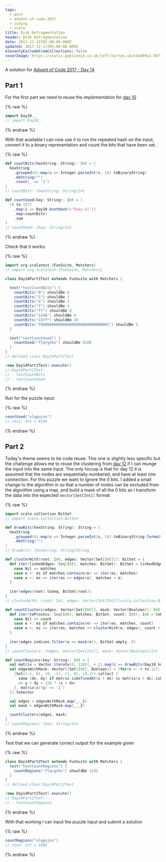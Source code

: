 ```yaml
---
tags:
  - post
  - advent-of-code-2017
  - coding
  - scala
title: Disk Defragmentation
header: Disk Defragmentation
date: 2017-12-21T05:00:00.000Z
updated: 2017-12-21T05:00:00.000Z
eleventyExcludeFromCollections: false
coverImage: https://static.goblinoid.co.uk/jeff-horton.uk/e1bd99e2-5071-4d00-87ac-d3c2f5005c9c.png
---
```

A solution for [Advent of Code 2017 - Day 14](http://adventofcode.com/2017/day/14)

## Part 1

For the first part we need to reuse the implementation for [day
10](https://blog.goblinoid.co.uk/aoc-2017-day-10-knot-hash/)

{% raw %}
```scala
import Day10._
// import Day10._
```
{% endraw %}

With that available I can now use it to run the repeated hash on the input, convert it to a binary representation and
count the bits that have been set.

{% raw %}
```scala
def countBits(hexString: String): Int = (
  hexString
    .grouped(4).map(s => Integer.parseInt(s, 16).toBinaryString)
    .mkString("")
    .count(_ == '1')
)
// countBits: (hexString: String)Int

def countUsed(key: String): Int = (
  (0 to 127)
    .map(i => Day10.knotHash(s"$key-$i"))
    .map(countBits)
    .sum
)
// countUsed: (key: String)Int
```
{% endraw %}

Check that it works:

{% raw %}
```scala
import org.scalatest.{FunSuite, Matchers}
// import org.scalatest.{FunSuite, Matchers}

class Day14Part1Test extends FunSuite with Matchers {

  test("testCountBits") {
    countBits("0") shouldBe 0
    countBits("1") shouldBe 1
    countBits("e") shouldBe 3
    countBits("f") shouldBe 4
    countBits("ff") shouldBe 8
    countBits("1248") shouldBe 4
    countBits("137f") shouldBe 10
    countBits("f0000000000000000000000000000001") shouldBe 5
  }

  test("testCountUsed") {
    countUsed("flqrgnkx") shouldBe 8108
  }
}
// defined class Day14Part1Test

(new Day14Part1Test).execute()
// Day14Part1Test:
// - testCountBits
// - testCountUsed
```
{% endraw %}

Run for the puzzle input:

{% raw %}
```scala
countUsed("xlqgujun")
// res1: Int = 8204
```
{% endraw %}

## Part 2

Today's theme seems to be code reuse. This one is slightly less specific but the challenge allows me to reuse the
clustering from [day 12](https://blog.goblinoid.co.uk/aoc-2017-day-12-digital-plumber/) if I can munge the input into
the same input. The only hiccup is that for day 12 it is assumed that the nodes are sequentially numbered, and have at
least one connection. For this puzzle we want to ignore the 0 bits. I added a small change to the algorithm in so that a
number of nodes can be excluded from the algorithm using a map, and build a mask of all the 0 bits as I transform the
data into the expected `Vector[Set[Int]]` format.

{% raw %}
```scala
import scala.collection.BitSet
// import scala.collection.BitSet

def drawBits(hexString: String): String = (
  hexString
    .grouped(4).map(s => Integer.parseInt(s, 16).toBinaryString.formatted("%16s").replaceAll(" ", "0"))
    .mkString("")
)
// drawBits: (hexString: String)String

def clusterWith(root: Int, edges: Vector[Set[Int]]): BitSet = {
  def iter(linkedEdges: Seq[Int], matches: BitSet): BitSet = linkedEdges match {
    case Nil => matches
    case e +: es if matches.contains(e) => iter(es, matches)
    case e +: es => iter(es ++ edges(e), matches + e)
  }
  
  iter(edges(root).toSeq, BitSet(root))
}
// clusterWith: (root: Int, edges: Vector[Set[Int]])scala.collection.BitSet

def countClusters(edges: Vector[Set[Int]], mask: Vector[Boolean]): Int = {
  def iter(toProcess: Seq[Int], matches: BitSet, count: Int): Int = toProcess match {
    case Nil => count
    case e +: es if matches.contains(e) => iter(es, matches, count)
    case e +: es => iter(es, matches ++ clusterWith(e, edges), count + 1)
  }
  
  iter(edges.indices.filter(e => mask(e)), BitSet.empty, 0)
}
// countClusters: (edges: Vector[Set[Int]], mask: Vector[Boolean])Int

def countRegions(key: String): Int = {
  val matrix = Vector.iterate(0, 128)(_ + 1).map(i => drawBits(Day10.knotHash(s"$key-$i")))
  val edgesWithMask: Vector[(Set[Int], Boolean)] = (for(x <- 0 to 127; y <- 0 to 127) yield {
    (Set((-1, 0), (0, -1), (1, 0), (0,1)).collect {
      case (dx, dy) if matrix.isDefinedAt(x + dx) && matrix(x + dx).isDefinedAt(y + dy) && matrix(x + dx)(y + dy) == matrix(x)(y)
      => y + dy + 128 * (x + dx)
    }, matrix(x)(y) == '1')
  }).toVector

  val edges = edgesWithMask.map(_._1)
  val mask = edgesWithMask.map(_._2)

  countClusters(edges, mask)
}
// countRegions: (key: String)Int
```
{% endraw %}

Test that we can generate correct output for the example given

{% raw %}
```scala
class Day14Part2Test extends FunSuite with Matchers {
  test("testCountRegions") {
    countRegions("flqrgnkx") shouldBe 1242
  }
}
// defined class Day14Part2Test

(new Day14Part2Test).execute()
// Day14Part2Test:
// - testCountRegions
```
{% endraw %}

With that working I can input the puzzle input and submit a solution

{% raw %}
```scala
countRegions("xlqgujun")
// res3: Int = 1089
```
{% endraw %}
